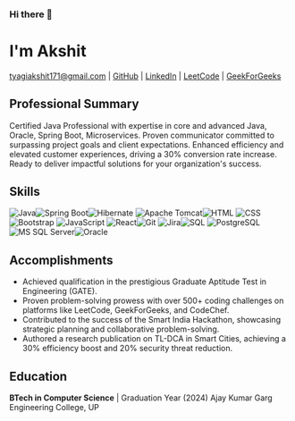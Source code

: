 ### Hi there 👋

# I'm Akshit

tyagiakshit171@gmail.com | [GitHub](https://github.com/akshittyagi171) | [LinkedIn](https://linkedin.com/in/akshit-tyagi-a171t) | [LeetCode](https://leetcode.com/akshittyagi171) | [GeekForGeeks](https://auth.geeksforgeeks.org/user/akshittyagi171)

## Professional Summary

Certified Java Professional with expertise in core and advanced Java, Oracle, Spring Boot, Microservices. Proven communicator committed to surpassing project goals and client expectations. Enhanced efficiency and elevated customer experiences, driving a 30% conversion rate increase. Ready to deliver impactful solutions for your organization's success.


## Skills
 ![Java](https://img.icons8.com/color/48/000000/java-coffee-cup-logo--v1.png)![Spring Boot](https://img.icons8.com/color/48/000000/spring-logo.png)![Hibernate](https://img.icons8.com/ios/50/000000/hibernate.png) ![Apache Tomcat](https://img.icons8.com/color/48/000000/tomcat.png)![HTML](https://img.icons8.com/color/48/000000/html-5.png) ![CSS](https://img.icons8.com/color/48/000000/css3.png) ![Bootstrap](https://img.icons8.com/color/48/000000/bootstrap.png) ![JavaScript](https://img.icons8.com/color/48/000000/javascript.png) ![React](https://img.icons8.com/nolan/50/react-native.png)![Git](https://img.icons8.com/color/48/000000/git.png) ![Jira](https://img.icons8.com/color/48/000000/jira.png)![SQL](https://img.icons8.com/nolan/50/sql.png) ![PostgreSQL](https://img.icons8.com/color/48/000000/postgreesql.png)![MS SQL Server](https://img.icons8.com/color/48/000000/microsoft-sql-server.png)![Oracle](https://img.icons8.com/color/48/000000/oracle.png) 


## Accomplishments

- Achieved qualification in the prestigious Graduate Aptitude Test in Engineering (GATE).
- Proven problem-solving prowess with over 500+ coding challenges on platforms like LeetCode, GeekForGeeks, and CodeChef.
- Contributed to the success of the Smart India Hackathon, showcasing strategic planning and collaborative problem-solving.
- Authored a research publication on TL-DCA in Smart Cities, achieving a 30% efficiency boost and 20% security threat reduction.

## Education

**BTech in Computer Science** | Graduation Year (2024)
Ajay Kumar Garg Engineering College, UP

